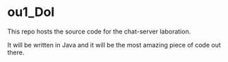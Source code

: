 # ou1_DoI
This repo hosts the source code for the chat-server laboration.

It will be written in Java and it will be the most amazing piece of code out there.
